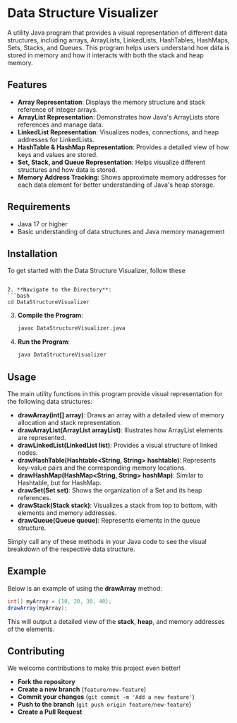 # Data Structure Visualizer

A utility Java program that provides a visual representation of different data structures, including arrays, ArrayLists, LinkedLists, HashTables, HashMaps, Sets, Stacks, and Queues. This program helps users understand how data is stored in memory and how it interacts with both the stack and heap memory.

## Features

- **Array Representation**: Displays the memory structure and stack reference of integer arrays.
- **ArrayList Representation**: Demonstrates how Java's ArrayLists store references and manage data.
- **LinkedList Representation**: Visualizes nodes, connections, and heap addresses for LinkedLists.
- **HashTable & HashMap Representation**: Provides a detailed view of how keys and values are stored.
- **Set, Stack, and Queue Representation**: Helps visualize different structures and how data is stored.
- **Memory Address Tracking**: Shows approximate memory addresses for each data element for better understanding of Java's heap storage.

## Requirements

- Java 17 or higher
- Basic understanding of data structures and Java memory management

## Installation

To get started with the Data Structure Visualizer, follow these 
   ```

2. **Navigate to the Directory**:
   ```bash
   cd DataStructureVisualizer
   ```

3. **Compile the Program**:
   ```bash
   javac DataStructureVisualizer.java
   ```

4. **Run the Program**:
   ```bash
   java DataStructureVisualizer
   ```

## Usage

The main utility functions in this program provide visual representation for the following data structures:

- **drawArray(int[] array)**: Draws an array with a detailed view of memory allocation and stack representation.
- **drawArrayList(ArrayList<String> arrayList)**: Illustrates how ArrayList elements are represented.
- **drawLinkedList(LinkedList<String> list)**: Provides a visual structure of linked nodes.
- **drawHashTable(Hashtable<String, String> hashtable)**: Represents key-value pairs and the corresponding memory locations.
- **drawHashMap(HashMap<String, String> hashMap)**: Similar to Hashtable, but for HashMap.
- **drawSet(Set<String> set)**: Shows the organization of a Set and its heap references.
- **drawStack(Stack<String> stack)**: Visualizes a stack from top to bottom, with elements and memory addresses.
- **drawQueue(Queue<String> queue)**: Represents elements in the queue structure.

Simply call any of these methods in your Java code to see the visual breakdown of the respective data structure.

## Example

Below is an example of using the **drawArray** method:

```java
int[] myArray = {10, 20, 30, 40};
drawArray(myArray);
```

This will output a detailed view of the **stack**, **heap**, and memory addresses of the elements.

## Contributing

We welcome contributions to make this project even better!

- **Fork the repository**
- **Create a new branch** (`feature/new-feature`)
- **Commit your changes** (`git commit -m 'Add a new feature'`)
- **Push to the branch** (`git push origin feature/new-feature`)
- **Create a Pull Request**
